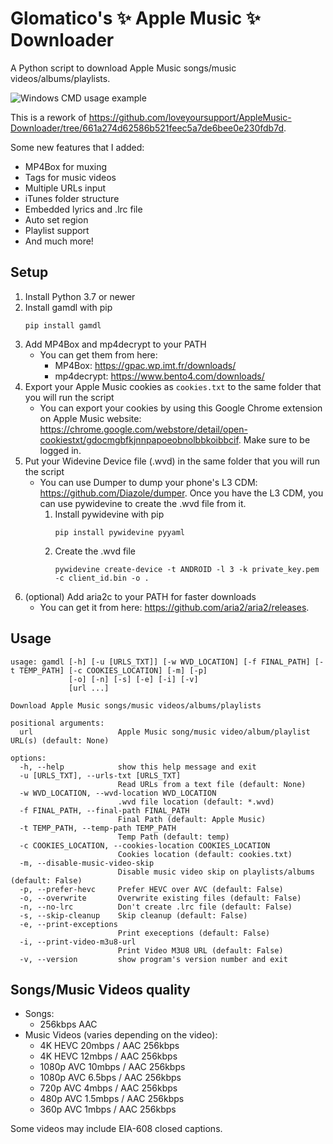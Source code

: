 # Glomatico's ✨ Apple Music ✨ Downloader
A Python script to download Apple Music songs/music videos/albums/playlists.

![Windows CMD usage example](https://i.imgur.com/18Azlg4.png)

This is a rework of https://github.com/loveyoursupport/AppleMusic-Downloader/tree/661a274d62586b521feec5a7de6bee0e230fdb7d.

Some new features that I added:
* MP4Box for muxing
* Tags for music videos
* Multiple URLs input
* iTunes folder structure
* Embedded lyrics and .lrc file
* Auto set region
* Playlist support
* And much more!

## Setup
1. Install Python 3.7 or newer
2. Install gamdl with pip
    ```
    pip install gamdl
    ```
3. Add MP4Box and mp4decrypt to your PATH
    * You can get them from here:
        * MP4Box: https://gpac.wp.imt.fr/downloads/
        * mp4decrypt: https://www.bento4.com/downloads/
4. Export your Apple Music cookies as `cookies.txt` to the same folder that you will run the script
    * You can export your cookies by using this Google Chrome extension on Apple Music website: https://chrome.google.com/webstore/detail/open-cookiestxt/gdocmgbfkjnnpapoeobnolbbkoibbcif. Make sure to be logged in.
5. Put your Widevine Device file (.wvd) in the same folder that you will run the script
    * You can use Dumper to dump your phone's L3 CDM: https://github.com/Diazole/dumper. Once you have the L3 CDM, you can use pywidevine to create the .wvd file from it.
        1. Install pywidevine with pip
            ```
            pip install pywidevine pyyaml
            ```
        2. Create the .wvd file
            ```
            pywidevine create-device -t ANDROID -l 3 -k private_key.pem -c client_id.bin -o .
            ```
6. (optional) Add aria2c to your PATH for faster downloads
    * You can get it from here: https://github.com/aria2/aria2/releases.

## Usage
```
usage: gamdl [-h] [-u [URLS_TXT]] [-w WVD_LOCATION] [-f FINAL_PATH] [-t TEMP_PATH] [-c COOKIES_LOCATION] [-m] [-p]
             [-o] [-n] [-s] [-e] [-i] [-v]
             [url ...]

Download Apple Music songs/music videos/albums/playlists

positional arguments:
  url                   Apple Music song/music video/album/playlist URL(s) (default: None)

options:
  -h, --help            show this help message and exit
  -u [URLS_TXT], --urls-txt [URLS_TXT]
                        Read URLs from a text file (default: None)
  -w WVD_LOCATION, --wvd-location WVD_LOCATION
                        .wvd file location (default: *.wvd)
  -f FINAL_PATH, --final-path FINAL_PATH
                        Final Path (default: Apple Music)
  -t TEMP_PATH, --temp-path TEMP_PATH
                        Temp Path (default: temp)
  -c COOKIES_LOCATION, --cookies-location COOKIES_LOCATION
                        Cookies location (default: cookies.txt)
  -m, --disable-music-video-skip
                        Disable music video skip on playlists/albums (default: False)
  -p, --prefer-hevc     Prefer HEVC over AVC (default: False)
  -o, --overwrite       Overwrite existing files (default: False)
  -n, --no-lrc          Don't create .lrc file (default: False)
  -s, --skip-cleanup    Skip cleanup (default: False)
  -e, --print-exceptions
                        Print execeptions (default: False)
  -i, --print-video-m3u8-url
                        Print Video M3U8 URL (default: False)
  -v, --version         show program's version number and exit
```

## Songs/Music Videos quality
* Songs:
    * 256kbps AAC
* Music Videos (varies depending on the video):
    * 4K HEVC 20mbps / AAC 256kbps
    * 4K HEVC 12mbps / AAC 256kbps
    * 1080p AVC 10mbps / AAC 256kbps
    * 1080p AVC 6.5bps / AAC 256kbps
    * 720p AVC 4mbps / AAC 256kbps
    * 480p AVC 1.5mbps / AAC 256kbps
    * 360p AVC 1mbps / AAC 256kbps

Some videos may include EIA-608 closed captions.
